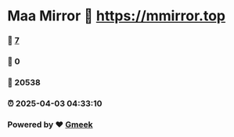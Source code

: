 # Maa Mirror :link: https://mmirror.top 
### :page_facing_up: [7](https://mmirror.top/tag.html) 
### :speech_balloon: 0 
### :hibiscus: 20538 
### :alarm_clock: 2025-04-03 04:33:10 
### Powered by :heart: [Gmeek](https://github.com/Meekdai/Gmeek)
